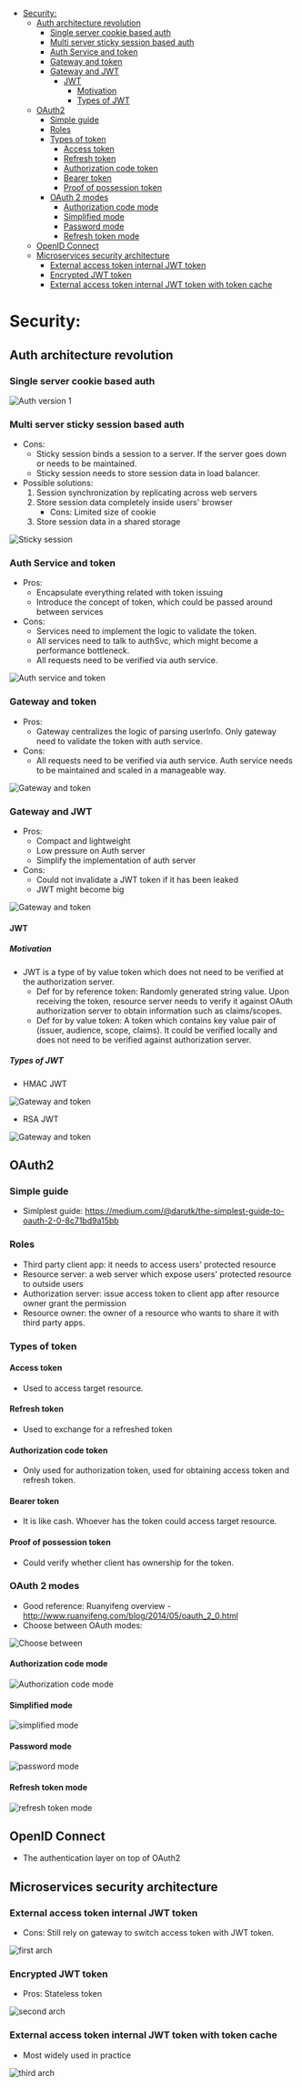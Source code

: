 
<!-- MarkdownTOC -->

- [Security:](#security)
	- [Auth architecture revolution](#auth-architecture-revolution)
		- [Single server cookie based auth](#single-server-cookie-based-auth)
		- [Multi server sticky session based auth](#multi-server-sticky-session-based-auth)
		- [Auth Service and token](#auth-service-and-token)
		- [Gateway and token](#gateway-and-token)
		- [Gateway and JWT](#gateway-and-jwt)
			- [JWT](#jwt)
				- [Motivation](#motivation)
				- [Types of JWT](#types-of-jwt)
	- [OAuth2](#oauth2)
		- [Simple guide](#simple-guide)
		- [Roles](#roles)
		- [Types of token](#types-of-token)
			- [Access token](#access-token)
			- [Refresh token](#refresh-token)
			- [Authorization code token](#authorization-code-token)
			- [Bearer token](#bearer-token)
			- [Proof of possession token](#proof-of-possession-token)
		- [OAuth 2 modes](#oauth-2-modes)
			- [Authorization code mode](#authorization-code-mode)
			- [Simplified mode](#simplified-mode)
			- [Password mode](#password-mode)
			- [Refresh token mode](#refresh-token-mode)
	- [OpenID Connect](#openid-connect)
	- [Microservices security architecture](#microservices-security-architecture)
		- [External access token internal JWT token](#external-access-token-internal-jwt-token)
		- [Encrypted JWT token](#encrypted-jwt-token)
		- [External access token internal JWT token with token cache](#external-access-token-internal-jwt-token-with-token-cache)

<!-- /MarkdownTOC -->


# Security:
## Auth architecture revolution
### Single server cookie based auth

![Auth version 1](./images/security_singlemachine-cookiebased.png)

### Multi server sticky session based auth
* Cons:
	- Sticky session binds a session to a server. If the server goes down or needs to be maintained. 
	- Sticky session needs to store session data in load balancer. 
* Possible solutions:
	1. Session synchronization by replicating across web servers
	2. Store session data completely inside users' browser
		- Cons: Limited size of cookie
	3. Store session data in a shared storage

![Sticky session](./images/security_multimachine-stickysession.png)

### Auth Service and token
* Pros:
	- Encapsulate everything related with token issuing
	- Introduce the concept of token, which could be passed around between services
* Cons:
	- Services need to implement the logic to validate the token. 
	- All services need to talk to authSvc, which might become a performance bottleneck. 	
	- All requests need to be verified via auth service. 

![Auth service and token](./images/security_authservice_token.png)

### Gateway and token
* Pros:
	- Gateway centralizes the logic of parsing userInfo. Only gateway need to validate the token with auth service. 
* Cons:
	- All requests need to be verified via auth service. Auth service needs to be maintained and scaled in a manageable way. 

![Gateway and token](./images/security_gateway_token.png)

### Gateway and JWT
* Pros:
	- Compact and lightweight
	- Low pressure on Auth server
	- Simplify the implementation of auth server
* Cons:
	- Could not invalidate a JWT token if it has been leaked
	- JWT might become big

![Gateway and token](./images/security_gateway_jwt.png)

#### JWT
##### Motivation
* JWT is a type of by value token which does not need to be verified at the authorization server. 
	- Def for by reference token: Randomly generated string value. Upon receiving the token, resource server needs to verify it against OAuth authorization server to obtain information such as claims/scopes. 
	- Def for by value token: A token which contains key value pair of (issuer, audience, scope, claims). It could be verified locally and does not need to be verified against authorization server. 

##### Types of JWT

* HMAC JWT

![Gateway and token](./images/security_gateway_jwt_hmac.png)

* RSA JWT

![Gateway and token](./images/security_gateway_jwt_rsa.png)


## OAuth2
### Simple guide
* Simlplest guide: https://medium.com/@darutk/the-simplest-guide-to-oauth-2-0-8c71bd9a15bb

### Roles
* Third party client app: it needs to access users' protected resource
* Resource server: a web server which expose users' protected resource to outside users
* Authorization server: issue access token to client app after resource owner grant the permission
* Resource owner: the owner of a resource who wants to share it with third party apps.

### Types of token
#### Access token
* Used to access target resource.

#### Refresh token
* Used to exchange for a refreshed token

#### Authorization code token
* Only used for authorization token, used for obtaining access token and refresh token. 

#### Bearer token
* It is like cash. Whoever has the token could access target resource. 

#### Proof of possession token
* Could verify whether client has ownership for the token.

### OAuth 2 modes
* Good reference: Ruanyifeng overview - http://www.ruanyifeng.com/blog/2014/05/oauth_2_0.html
* Choose between OAuth modes: 

![Choose between](./images/security_oauth_chooseMode.png) 

#### Authorization code mode

![Authorization code mode](./images/security_oauth_authorizationcodemode.png) 

#### Simplified mode

![simplified mode](./images/security_oauth_simplifiedmode.png) 

#### Password mode

![password mode](./images/security_oauth_clientmode.png) 

#### Refresh token mode

![refresh token mode](./images/security_oauth_refreshtokenmode.png) 

## OpenID Connect
* The authentication layer on top of OAuth2

## Microservices security architecture
### External access token internal JWT token
* Cons: Still rely on gateway to switch access token with JWT token. 

![first arch](./images/security_futureMicroservice_firstArch.png) 

### Encrypted JWT token
* Pros: Stateless token

![second arch](./images/security_futureMicroservice_secArch.png) 

### External access token internal JWT token with token cache
* Most widely used in practice

![third arch](./images/security_futureMicroservice_thirdArch.png) 




